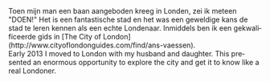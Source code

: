 <div lang="nl">
Toen mijn man een baan aangeboden kreeg in Londen, zei ik meteen "DOEN!" Het is
een fantastische stad en het was een geweldige kans de stad te leren kennen als
een echte Londenaar. Inmiddels ben ik een gekwalificeerde gids in [The City of London](http://www.cityoflondonguides.com/find/ans-vaessen).
</div>

<div lang="en">
Early 2013 I moved to London with my husband and daughter. This presented an enormous
opportunity to explore the city and get it to know like a real Londoner.
</div>
